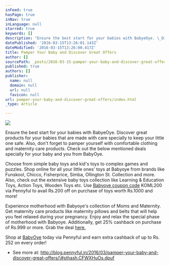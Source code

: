 ```yaml
---
inFeed: true
hasPage: true
inNav: true
inLanguage: null
starred: true
keywords: []
description: "Ensure the best start for your babies with BabyeOye. \_Discover great products for your babies that are made with care specially to keep your little one safe. Also, don’t forget to pamper yourself with comfortable clothing and maternity care products. Check out the below mentioned deals specially for your baby and you from BabyOye."
datePublished: '2016-03-15T13:26:01.143Z'
dateModified: '2016-03-15T13:26:00.417Z'
title: Pamper Your Baby and Discover Great Offers
author: []
sourcePath: _posts/2016-03-15-pamper-your-baby-and-discover-great-offers.md
published: true
authors: []
publisher:
  name: null
  domain: null
  url: null
  favicon: null
url: pamper-your-baby-and-discover-great-offers/index.html
_type: Article

---
```

![](https://the-grid-user-content.s3-us-west-2.amazonaws.com/2740ce47-d93e-4e9f-9e78-bc22ce6782b3.jpg)

Ensure the best start for your babies with BabyeOye.  Discover great products for your babies that are made with care specially to keep your little one safe. Also, don't forget to pamper yourself with comfortable clothing and maternity care products. Check out the below mentioned deals specially for your baby and you from BabyOye.

Choose from simple baby toys and kid's toys to complex games and puzzles. Shop online for all your little ones' toys at Babyoye from brands like Funskool, Chicco, Fisherprice, Simba, Ollington St. Collection and more. Also, check out the extensive baby toys collection like Learning & Education Toys, Action Toys, Wooden Toys etc. Use [Babyoye coupon code][0] KOML200 via Pennyful to avail Rs.200 off on purchase of toys worth Rs.1000 and more!

Experience motherhood with Babyoye's collection of Moms and Maternity. Get maternity care products like maternity pillows and belts that will help you feel relaxed during your pregnancy. Enjoy and relax the special phase of motherhood with Babyoye. Additionally, get 25% cashback on purchase of Rs.999 or more. Grab the deal [here.][0]

Shop at [BabyOye][1] today via Pennyful and earn extra cashback of up to Rs. 252 on every order!

- See more at: http://blog.pennyful.in/2016/03/pamper-your-baby-and-discover-great-offers/\#sthash.CFWXHuOs.dpuf

[0]: http://www.pennyful.in/babyoye-coupons?couponid=90818
[1]: http://www.pennyful.in/babyoye-coupons